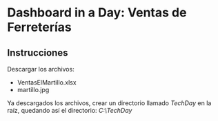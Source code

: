 # Dashboard in a Day: Ventas de Ferreterías


## Instrucciones

Descargar los archivos:
* VentasElMartillo.xlsx
* martillo.jpg

Ya descargados los archivos, crear un directorio llamado *TechDay* en la raíz, quedando así el directorio: *C:\TechDay*

